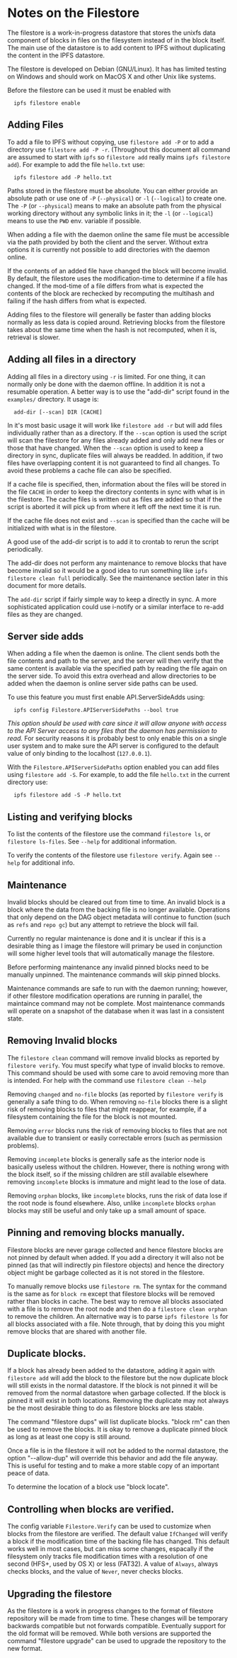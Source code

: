 # Notes on the Filestore

The filestore is a work-in-progress datastore that stores the unixfs
data component of blocks in files on the filesystem instead of in the
block itself.  The main use of the datastore is to add content to IPFS
without duplicating the content in the IPFS datastore.

The filestore is developed on Debian (GNU/Linux).  It has has limited
testing on Windows and should work on MacOS X and other Unix like
systems.

Before the filestore can be used it must be enabled with
```
  ipfs filestore enable
```

## Adding Files

To add a file to IPFS without copying, use `filestore add -P` or to add a
directory use `filestore add -P -r`.  (Throughout this document all
command are assumed to start with `ipfs` so `filestore add` really
mains `ipfs filestore add`).  For example to add the file `hello.txt`
use:
```
  ipfs filestore add -P hello.txt
```

Paths stored in the filestore must be absolute.  You can either
provide an absolute path or use one of `-P` (`--physical`) or `-l`
(`--logical`) to create one.  The `-P` (or `--physical`) means to make
an absolute path from the physical working directory without any
symbolic links in it; the `-l` (or `--logical`) means to use the `PWD`
env. variable if possible.

When adding a file with the daemon online the same file must be
accessible via the path provided by both the client and the server.
Without extra options it is currently not possible to add directories
with the daemon online.

If the contents of an added file have changed the block will become
invalid.  By default, the filestore uses the modification-time to
determine if a file has changed.  If the mod-time of a file differs
from what is expected the contents of the block are rechecked by
recomputing the multihash and failing if the hash differs from what is
expected.

Adding files to the filestore will generally be faster than adding
blocks normally as less data is copied around.  Retrieving blocks from
the filestore takes about the same time when the hash is not
recomputed, when it is, retrieval is slower.

## Adding all files in a directory

Adding all files in a directory using `-r` is limited.  For one thing,
it can normally only be done with the daemon offline.  In addition it is
not a resumable operation.  A better way is to use the "add-dir" script
found in the `examples/` directory.  It usage is:
```
  add-dir [--scan] DIR [CACHE]
```
In it's most basic usage it will work like `filestore add -r` but will
add files individually rather than as a directory.  If the `--scan`
option is used the script will scan the filestore for any files
already added and only add new files or those that have changed.  When
the `--scan` option is used to keep a directory in sync, duplicate
files will always be readded.  In addition, if two files have
overlapping content it is not guaranteed to find all changes.  To
avoid these problems a cache file can also be specified.

If a cache file is specified, then, information about the files will
be stored in the file `CACHE` in order to keep the directory contents
in sync with what is in the filestore.  The cache files is written out
as files are added so that if the script is aborted it will pick up
from where it left off the next time it is run.

If the cache file does not exist and `--scan` is specified than the
cache will be initialized with what is in the filestore.

A good use of the add-dir script is to add it to crontab to rerun the
script periodically.

The add-dir does not perform any maintenance to remove blocks that
have become invalid so it would be a good idea to run something like
`ipfs filestore clean full` periodically.  See the maintenance section
later in this document for more details.

The `add-dir` script if fairly simple way to keep a directly in sync.
A more sophisticated application could use i-notify or a similar
interface to re-add files as they are changed.

## Server side adds

When adding a file when the daemon is online.  The client sends both
the file contents and path to the server, and the server will then
verify that the same content is available via the specified path by
reading the file again on the server side.  To avoid this extra
overhead and allow directories to be added when the daemon is
online server side paths can be used.

To use this feature you must first enable API.ServerSideAdds using:
```
  ipfs config Filestore.APIServerSidePaths --bool true
```
*This option should be used with care since it will allow anyone with
access to the API Server access to any files that the daemon has
permission to read.* For security reasons it is probably best to only
enable this on a single user system and to make sure the API server is
configured to the default value of only binding to the localhost
(`127.0.0.1`).

With the `Filestore.APIServerSidePaths` option enabled you can add
files using `filestore add -S`.  For example, to add the file
`hello.txt` in the current directory use:
```
  ipfs filestore add -S -P hello.txt
```

## Listing and verifying blocks

To list the contents of the filestore use the command `filestore ls`,
or `filestore ls-files`.  See `--help` for additional information.

To verify the contents of the filestore use `filestore verify`.
Again see `--help` for additional info.

## Maintenance

Invalid blocks should be cleared out from time to time.  An invalid
block is a block where the data from the backing file is no longer
available.  Operations that only depend on the DAG object metadata
will continue to function (such as `refs` and `repo gc`) but any
attempt to retrieve the block will fail.

Currently no regular maintenance is done and it is unclear if this is
a desirable thing as I image the filestore will primary be used in
conjunction will some higher level tools that will automatically
manage the filestore.

Before performing maintenance any invalid pinned blocks need to be
manually unpinned.  The maintenance commands will skip pinned blocks.

Maintenance commands are safe to run with the daemon running; however,
if other filestore modification operations are running in parallel,
the maintaince command may not be complete.  Most maintenance commands
will operate on a snapshot of the database when it was last in a
consistent state.

## Removing Invalid blocks

The `filestore clean` command will remove invalid blocks as reported
by `filestore verify`.  You must specify what type of invalid blocks to
remove.  This command should be used with some care to avoid removing
more than is intended.  For help with the command use
`filestore clean --help`

Removing `changed` and `no-file` blocks (as reported by `filestore verify`
is generally a safe thing to do.  When removing `no-file` blocks there
is a slight risk of removing blocks to files that might reappear, for
example, if a filesystem containing the file for the block is not
mounted.

Removing `error` blocks runs the risk of removing blocks to files that
are not available due to transient or easily correctable errors (such as
permission problems).

Removing `incomplete` blocks is generally safe as the interior node is
basically useless without the children.  However, there is nothing
wrong with the block itself, so if the missing children are still
available elsewhere removing `incomplete` blocks is immature and might
lead to the lose of data.

Removing `orphan` blocks, like `incomplete` blocks, runs the risk of
data lose if the root node is found elsewhere.  Also, unlike
`incomplete` blocks `orphan` blocks may still be useful and only take
up a small amount of space.

## Pinning and removing blocks manually.

Filestore blocks are never garage collected and hence filestore blocks
are not pinned by default when added.  If you add a directory it will
also not be pinned (as that will indirectly pin filestore objects) and
hence the directory object might be garbage collected as it is not
stored in the filestore.

To manually remove blocks use `filestore rm`.  The syntax for the
command is the same as for `block rm` except that filestore blocks
will be removed rather than blocks in cache.  The best way to remove
all blocks associated with a file is to remove the root node and then
do a `filestore clean orphan` to remove the children.  An alternative
way is to parse `ipfs filestore ls` for all blocks associated with a
file.  Note through, that by doing this you might remove blocks that
are shared with another file.

## Duplicate blocks.

If a block has already been added to the datastore, adding it again
with `filestore add` will add the block to the filestore but the now
duplicate block will still exists in the normal datastore.  If the
block is not pinned it will be removed from the normal datastore when
garbage collected.  If the block is pinned it will exist in both
locations.  Removing the duplicate may not always be the most
desirable thing to do as filestore blocks are less stable.

The command "filestore dups" will list duplicate blocks.  "block rm"
can then be used to remove the blocks.  It is okay to remove a
duplicate pinned block as long as at least one copy is still around.

Once a file is in the filestore it will not be added to the normal
datastore, the option "--allow-dup" will override this behavior and
add the file anyway.  This is useful for testing and to make a more
stable copy of an important peace of data.

To determine the location of a block use "block locate".

## Controlling when blocks are verified.

The config variable `Filestore.Verify` can be used to customize when
blocks from the filestore are verified.  The default value `IfChanged`
will verify a block if the modification time of the backing file has
changed.  This default works well in most cases, but can miss some
changes, espacally if the filesystem only tracks file modification
times with a resolution of one second (HFS+, used by OS X) or less
(FAT32).  A value of `Always`, always checks blocks, and the value of
`Never`, never checks blocks.

## Upgrading the filestore

As the filestore is a work in progress changes to the format of
filestore repository will be made from time to time.  These changes
will be temporary backwards compatible but not forwards compatible.
Eventually support for the old format will be removed.  While both
versions are supported the command "filestore upgrade" can be used to
upgrade the repository to the new format.

